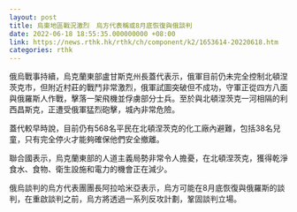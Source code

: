 ```yaml
---
layout: post
title: 烏東地區戰況激烈　烏方代表稱或8月底恢復與俄談判
date: 2022-06-18 18:55:35.000000000 +08:00
link: https://news.rthk.hk/rthk/ch/component/k2/1653614-20220618.htm
categories: rthk
---
```


俄烏戰事持續，烏克蘭東部盧甘斯克州長蓋代表示，俄軍目前仍未完全控制北頓涅茨克市，但附近村莊的戰鬥非常激烈，俄軍試圖突破但不成功，守軍正從四方八面與俄羅斯人作戰，擊落一架飛機並俘虜部分士兵。至於與北頓涅茨克一河相隔的利西昌斯克，正遭受俄軍猛烈砲擊，城內非常危險。

蓋代較早時說，目前仍有568名平民在北頓涅茨克的化工廠內避難，包括38名兒童，只有完全停火才能夠確保他們安全撤離。

聯合國表示，烏克蘭東部的人道主義局勢非常令人擔憂，在北頓涅茨克，獲得乾淨食水、食物、衛生設施和電力的機會正在減少。

俄烏談判的烏方代表團團長阿拉哈米亞表示，烏方可能在8月底恢復與俄羅斯的談判，在重啟談判之前，烏方將透過一系列反攻計劃，鞏固談判立場。
